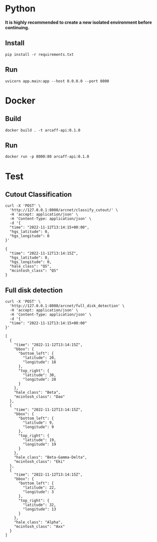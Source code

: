


# Python

**It is highly recommended to create a new isolated environment before continuing.**

## Install

`pip install -r requirements.txt`

## Run

`uvicorn app.main:app --host 0.0.0.0 --port 8000`

# Docker

## Build

`docker build . -t arcaff-api:0.1.0`

## Run

`docker run -p 8000:80 arcaff-api:0.1.0`





# Test

## Cutout Classification

```
curl -X 'POST' \
  'http://127.0.0.1:8000/arcnet/classify_cutout/' \
  -H 'accept: application/json' \
  -H 'Content-Type: application/json' \
  -d '{
  "time": "2022-11-12T13:14:15+00:00",
  "hgs_latitude": 0,
  "hgs_longitude": 0
}'
```

```
{
  "time": "2022-11-12T13:14:15Z",
  "hgs_latitude": 0,
  "hgs_longitude": 0,
  "hale_class": "QS",
  "mcintosh_class": "QS"
}
```

## Full disk detection

```
curl -X 'POST' \
  'http://127.0.0.1:8000/arcnet/full_disk_detection' \
  -H 'accept: application/json' \
  -H 'Content-Type: application/json' \
  -d '{
  "time": "2022-11-12T13:14:15+00:00"
}'
```


```
[
  {
    "time": "2022-11-12T13:14:15Z",
    "bbox": {
      "bottom_left": {
        "latitude": 20,
        "longitude": 18
      },
      "top_right": {
        "latitude": 30,
        "longitude": 28
      }
    },
    "hale_class": "Beta",
    "mcintosh_class": "Dao"
  },
  {
    "time": "2022-11-12T13:14:15Z",
    "bbox": {
      "bottom_left": {
        "latitude": 9,
        "longitude": 9
      },
      "top_right": {
        "latitude": 19,
        "longitude": 19
      }
    },
    "hale_class": "Beta-Gamma-Delta",
    "mcintosh_class": "Eki"
  },
  {
    "time": "2022-11-12T13:14:15Z",
    "bbox": {
      "bottom_left": {
        "latitude": 22,
        "longitude": 3
      },
      "top_right": {
        "latitude": 32,
        "longitude": 13
      }
    },
    "hale_class": "Alpha",
    "mcintosh_class": "Axx"
  }
]
```